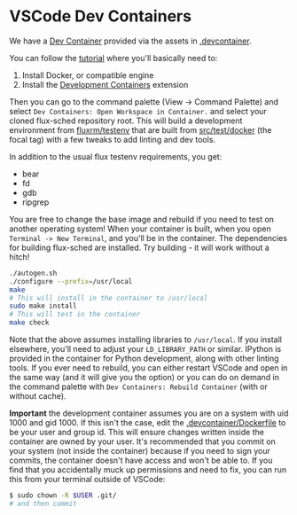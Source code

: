 
# VSCode Dev Containers

We have a [Dev Container](https://code.visualstudio.com/docs/remote/containers)
provided via the assets in [.devcontainer](https://code.visualstudio.com/docs/remote/containers#_create-a-devcontainerjson-file).

You can follow the [tutorial](https://code.visualstudio.com/docs/remote/containers-tutorial) where you'll basically
need to:

1. Install Docker, or compatible engine
2. Install the [Development Containers](vscode:extension/ms-vscode-remote.remote-containers) extension

Then you can go to the command palette (View -> Command Palette) and select `Dev Containers: Open Workspace in Container.`
and select your cloned flux-sched repository root. This will build a development environment from [fluxrm/testenv](https://hub.docker.com/r/fluxrm/testenv/tags)
that are built from [src/test/docker](src/test/docker) (the focal tag) with a few tweaks to add linting and dev tools.

In addition to the usual flux testenv requirements, you get:

* bear
* fd
* gdb
* ripgrep

You are free to change the base image and rebuild if you need to test on another operating system!
When your container is built, when you open `Terminal -> New Terminal`, and you'll be in the container.
The dependencies for building flux-sched are installed. Try building - it will work without a hitch!

```bash
./autogen.sh
./configure --prefix=/usr/local
make
# This will install in the container to /usr/local
sudo make install
# This will test in the container
make check
```

Note that the above assumes installing libraries to `/usr/local`. If you install elsewhere, you'll need to adjust your
`LD_LIBRARY_PATH` or similar. IPython is provided in the container for Python development, along with other linting tools.
If you ever need to rebuild, you can either restart VSCode and open in the same way (and it will give you the option)
or you can do on demand in the command palette with `Dev Containers: Rebuild Container` (with or without cache).

**Important** the development container assumes you are on a system with uid 1000 and gid 1000. If this isn't the case,
edit the [.devcontainer/Dockerfile](.devcontainer/Dockerfile) to be your user and group id. This will ensure
changes written inside the container are owned by your user. It's recommended that you commit on your system
(not inside the container) because if you need to sign your commits, the container doesn't
have access and won't be able to. If you find that you accidentally muck up permissions
and need to fix, you can run this from your terminal outside of VSCode:

```bash
$ sudo chown -R $USER .git/
# and then commit
```

